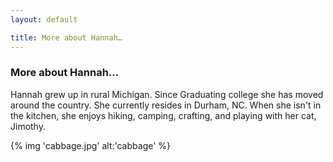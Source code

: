 ```yaml
---
layout: default

title: More about Hannah…
---
```


### More about Hannah…

Hannah grew up in rural Michigan. Since Graduating college she has moved around the country. She currently resides in Durham, NC. When she isn't in the kitchen, she enjoys hiking, camping, crafting, and playing with her cat, Jimothy.

{% img 'cabbage.jpg' alt:'cabbage' %}
